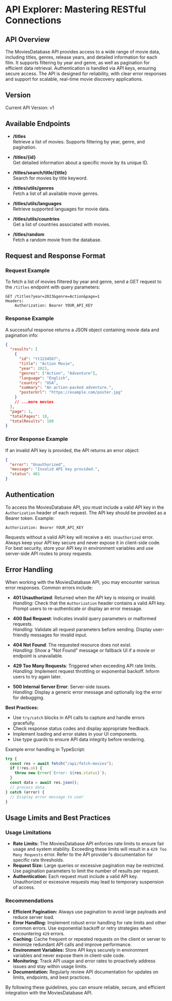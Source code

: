 # API Explorer: Mastering RESTful Connections

## API Overview

The MoviesDatabase API provides access to a wide range of movie data, including titles, genres, release years, and detailed information for each film. It supports filtering by year and genre, as well as pagination for efficient data retrieval. Authentication is handled via API keys, ensuring secure access. The API is designed for reliability, with clear error responses and support for scalable, real-time movie discovery applications.

## Version

Current API Version: v1

## Available Endpoints

- **/titles**  
   Retrieve a list of movies. Supports filtering by year, genre, and pagination.

- **/titles/{id}**  
   Get detailed information about a specific movie by its unique ID.

- **/titles/search/title/{title}**  
   Search for movies by title keyword.

- **/titles/utils/genres**  
   Fetch a list of all available movie genres.

- **/titles/utils/languages**  
   Retrieve supported languages for movie data.

- **/titles/utils/countries**  
   Get a list of countries associated with movies.

- **/titles/random**  
   Fetch a random movie from the database.

## Request and Response Format

### Request Example

To fetch a list of movies filtered by year and genre, send a GET request to the `/titles` endpoint with query parameters:

```
GET /titles?year=2023&genre=Action&page=1
Headers:
    Authorization: Bearer YOUR_API_KEY
```

### Response Example

A successful response returns a JSON object containing movie data and pagination info:

```json
{
  "results": [
    {
      "id": "tt1234567",
      "title": "Action Movie",
      "year": 2023,
      "genres": ["Action", "Adventure"],
      "language": "English",
      "country": "USA",
      "summary": "An action-packed adventure.",
      "posterUrl": "https://example.com/poster.jpg"
    }
    // ...more movies
  ],
  "page": 1,
  "totalPages": 10,
  "totalResults": 100
}
```

### Error Response Example

If an invalid API key is provided, the API returns an error object:

```json
{
  "error": "Unauthorized",
  "message": "Invalid API key provided.",
  "status": 401
}
```

## Authentication

To access the MoviesDatabase API, you must include a valid API key in the `Authorization` header of each request. The API key should be provided as a Bearer token. Example:

```
Authorization: Bearer YOUR_API_KEY
```

Requests without a valid API key will receive a `401 Unauthorized` error. Always keep your API key secure and never expose it in client-side code. For best security, store your API key in environment variables and use server-side API routes to proxy requests.

## Error Handling

When working with the MoviesDatabase API, you may encounter various error responses. Common errors include:

- **401 Unauthorized**: Returned when the API key is missing or invalid.  
   _Handling_: Check that the `Authorization` header contains a valid API key. Prompt users to re-authenticate or display an error message.

- **400 Bad Request**: Indicates invalid query parameters or malformed requests.  
   _Handling_: Validate all request parameters before sending. Display user-friendly messages for invalid input.

- **404 Not Found**: The requested resource does not exist.  
   _Handling_: Show a "Not Found" message or fallback UI if a movie or endpoint is unavailable.

- **429 Too Many Requests**: Triggered when exceeding API rate limits.  
   _Handling_: Implement request throttling or exponential backoff. Inform users to try again later.

- **500 Internal Server Error**: Server-side issues.  
   _Handling_: Display a generic error message and optionally log the error for debugging.

**Best Practices:**

- Use `try/catch` blocks in API calls to capture and handle errors gracefully.
- Check response status codes and display appropriate feedback.
- Implement loading and error states in your UI components.
- Use type guards to ensure API data integrity before rendering.

Example error handling in TypeScript:

```ts
try {
  const res = await fetch("/api/fetch-movies");
  if (!res.ok) {
    throw new Error(`Error: ${res.status}`);
  }
  const data = await res.json();
  // process data
} catch (error) {
  // Display error message to user
}
```

## Usage Limits and Best Practices

### Usage Limitations

- **Rate Limits:** The MoviesDatabase API enforces rate limits to ensure fair usage and system stability. Exceeding these limits will result in a `429 Too Many Requests` error. Refer to the API provider's documentation for specific rate thresholds.
- **Request Size:** Large queries or excessive pagination may be restricted. Use pagination parameters to limit the number of results per request.
- **Authentication:** Each request must include a valid API key. Unauthorized or excessive requests may lead to temporary suspension of access.

### Recommendations

- **Efficient Pagination:** Always use pagination to avoid large payloads and reduce server load.
- **Error Handling:** Implement robust error handling for rate limits and other common errors. Use exponential backoff or retry strategies when encountering `429` errors.
- **Caching:** Cache frequent or repeated requests on the client or server to minimize redundant API calls and improve performance.
- **Environment Variables:** Store API keys securely in environment variables and never expose them in client-side code.
- **Monitoring:** Track API usage and error rates to proactively address issues and stay within usage limits.
- **Documentation:** Regularly review API documentation for updates on limits, endpoints, and best practices.

By following these guidelines, you can ensure reliable, secure, and efficient integration with the MoviesDatabase API.
